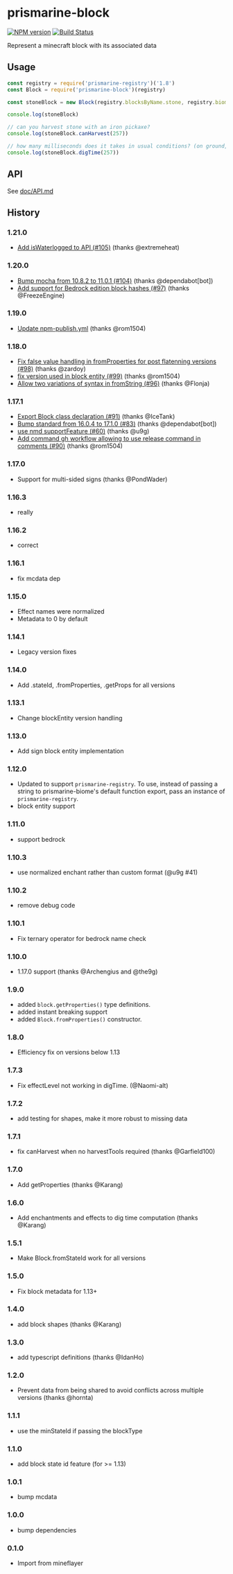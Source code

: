 # prismarine-block
[![NPM version](https://img.shields.io/npm/v/prismarine-block.svg)](http://npmjs.com/package/prismarine-block)
[![Build Status](https://github.com/PrismarineJS/prismarine-block/workflows/CI/badge.svg)](https://github.com/PrismarineJS/prismarine-block/actions?query=workflow%3A%22CI%22)

Represent a minecraft block with its associated data

## Usage

```js
const registry = require('prismarine-registry')('1.8')
const Block = require('prismarine-block')(registry)

const stoneBlock = new Block(registry.blocksByName.stone, registry.biomesByName.plains, /* meta */ 0)

console.log(stoneBlock)

// can you harvest stone with an iron pickaxe?
console.log(stoneBlock.canHarvest(257))

// how many milliseconds does it takes in usual conditions? (on ground, not in water and not in creative mode)
console.log(stoneBlock.digTime(257))

```

## API

See [doc/API.md](doc/API.md)

## History

### 1.21.0
* [Add isWaterlogged to API (#105)](https://github.com/PrismarineJS/prismarine-block/commit/bf84ca682255db995dfaba23e03209cc5af3ead6) (thanks @extremeheat)

### 1.20.0
* [Bump mocha from 10.8.2 to 11.0.1 (#104)](https://github.com/PrismarineJS/prismarine-block/commit/21e8ea2128df9bb90b59aa58fa491d6dd6031a3f) (thanks @dependabot[bot])
* [Add support for Bedrock edition block hashes (#97)](https://github.com/PrismarineJS/prismarine-block/commit/bc8a7af40438d6d6c715fc8d1e1da8a087c588ad) (thanks @FreezeEngine)

### 1.19.0
* [Update npm-publish.yml](https://github.com/PrismarineJS/prismarine-block/commit/faed7f0390d3f4fd0b15e24193463ed111dbc69a) (thanks @rom1504)

### 1.18.0
* [Fix false value handling in fromProperties for post flatenning versions (#98)](https://github.com/PrismarineJS/prismarine-block/commit/1514a1dcd12984016a5fd360009dd3811ae54f66) (thanks @zardoy)
* [fix version used in block entity (#99)](https://github.com/PrismarineJS/prismarine-block/commit/05aed2ecee7f427b332b0682618368e61c45e1eb) (thanks @rom1504)
* [Allow two variations of syntax in fromString (#96)](https://github.com/PrismarineJS/prismarine-block/commit/52fda556ca39d5d3848ddea297c1409b615301d8) (thanks @Flonja)

### 1.17.1
* [Export Block class declaration (#91)](https://github.com/PrismarineJS/prismarine-block/commit/06ef318525aa92b57b400e0ee899231a4a737bec) (thanks @IceTank)
* [Bump standard from 16.0.4 to 17.1.0 (#83)](https://github.com/PrismarineJS/prismarine-block/commit/00cb8a9a6b810f1bcf7a6482b9a25554d7c39a70) (thanks @dependabot[bot])
* [use nmd supportFeature (#60)](https://github.com/PrismarineJS/prismarine-block/commit/83a74fc3877197a6383665f7e121081e54f36e86) (thanks @u9g)
* [Add command gh workflow allowing to use release command in comments (#90)](https://github.com/PrismarineJS/prismarine-block/commit/e9955a02d44570111ad0f72c52e61c3b1f5be72f) (thanks @rom1504)

### 1.17.0

* Support for multi-sided signs (thanks @PondWader)

### 1.16.3

* really

### 1.16.2

* correct

### 1.16.1

* fix mcdata dep

### 1.15.0

* Effect names were normalized
* Metadata to 0 by default

### 1.14.1

* Legacy version fixes

### 1.14.0

* Add .stateId, .fromProperties, .getProps for all versions

### 1.13.1

* Change blockEntity version handling

### 1.13.0

* Add sign block entity implementation

### 1.12.0

* Updated to support `prismarine-registry`. To use, instead of passing a string to prismarine-biome's default function export, pass an instance of `prismarine-registry`.
* block entity support

### 1.11.0

* support bedrock

### 1.10.3

* use normalized enchant rather than custom format (@u9g #41)

### 1.10.2

* remove debug code

### 1.10.1

* Fix ternary operator for bedrock name check

### 1.10.0

* 1.17.0 support (thanks @Archengius and @the9g)

### 1.9.0

* added `block.getProperties()` type definitions.
* added instant breaking support
* added `Block.fromProperties()` constructor.

### 1.8.0

* Efficiency fix on versions below 1.13

### 1.7.3

* Fix effectLevel not working in digTime. (@Naomi-alt)

### 1.7.2

* add testing for shapes, make it more robust to missing data

### 1.7.1

* fix canHarvest when no harvestTools required (thanks @Garfield100)

### 1.7.0

* Add getProperties (thanks @Karang)

### 1.6.0

* Add enchantments and effects to dig time computation (thanks @Karang)

### 1.5.1

* Make Block.fromStateId work for all versions

### 1.5.0

* Fix block metadata for 1.13+

### 1.4.0

* add block shapes (thanks @Karang)

### 1.3.0

* add typescript definitions (thanks @IdanHo)

### 1.2.0

* Prevent data from being shared to avoid conflicts across multiple versions (thanks @hornta)

### 1.1.1

* use the minStateId if passing the blockType

### 1.1.0

* add block state id feature (for >= 1.13)

### 1.0.1

* bump mcdata

### 1.0.0

* bump dependencies

### 0.1.0

* Import from mineflayer
